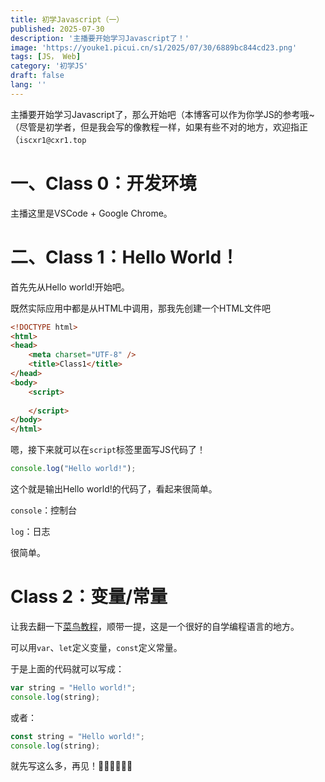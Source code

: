 ```yaml
---
title: 初学Javascript（一）
published: 2025-07-30
description: '主播要开始学习Javascript了！'
image: 'https://youke1.picui.cn/s1/2025/07/30/6889bc844cd23.png'
tags: [JS， Web]
category: '初学JS'
draft: false 
lang: ''
---
```

主播要开始学习Javascript了，那么开始吧（本博客可以作为你学JS的参考哦~（尽管是初学者，但是我会写的像教程一样，如果有些不对的地方，欢迎指正（`iscxr1@cxr1.top`

# 一、Class 0：开发环境

主播这里是VSCode + Google Chrome。

# 二、Class 1：Hello World！

首先先从Hello world!开始吧。

既然实际应用中都是从HTML中调用，那我先创建一个HTML文件吧

```html
<!DOCTYPE html>
<html>
<head>
    <meta charset="UTF-8" />
    <title>Class1</title>
</head>
<body>
    <script>
      
    </script>
</body>
</html>
```

嗯，接下来就可以在`script`标签里面写JS代码了！

```js
console.log("Hello world!");
```

这个就是输出Hello world!的代码了，看起来很简单。

`console`：控制台

`log`：日志

很简单。

# Class 2：变量/常量

让我去翻一下[菜鸟教程](https://https://www.runoob.com/js/js-tutorial.html)，顺带一提，这是一个很好的自学编程语言的地方。

可以用`var`、`let`定义变量，`const`定义常量。

于是上面的代码就可以写成：

```js
var string = "Hello world!";
console.log(string);
```

或者：

```js
const string = "Hello world!";
console.log(string);
```

就先写这么多，再见！👋🏻👋🏻👋🏻
